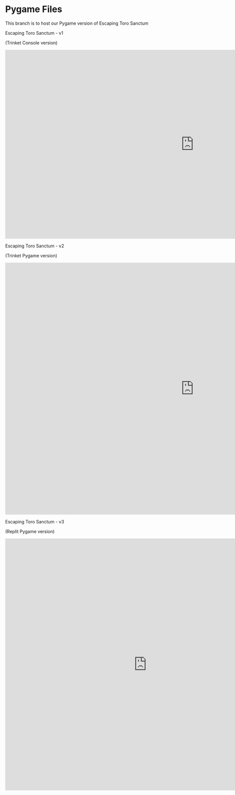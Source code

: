 # Pygame Files
This branch is to host our Pygame version of Escaping Toro Sanctum


Escaping Toro Sanctum - v1

(Trinket Console version)

<p align = center><iframe src="https://trinket.io/embed/python3/e9edb14c7b?outputOnly=true&runOption=run&start=result" width=1200 height="600" frameborder="0" marginwidth="0" marginheight="0" allowfullscreen></iframe></p>



Escaping Toro Sanctum - v2

(Trinket Pygame version)


<p align = center><iframe src="https://trinket.io/embed/pygame/6ff6f71438?outputOnly=true" width="1200" height="800" frameborder="0" marginwidth="0" marginheight="0" allowfullscreen></iframe></p>


Escaping Toro Sanctum - v3

(Replit Pygame version)

<p align="center"><iframe frameborder="0" width="900" height="800" src="https://replit.com/@TylerToro/Escaping-Toro-Sanctum?outputonly=1&lite=true"></iframe></p>
